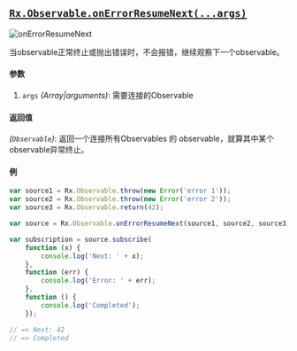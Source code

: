 ## [`Rx.Observable.onErrorResumeNext(...args)`](https://github.com/Reactive-Extensions/RxJS/blob/master/src/core/linq/observable/onerrorresumenext.js)

![onErrorResumeNext](http://reactivex.io/documentation/operators/images/onErrorResumeNext.png)

当observable正常终止或抛出错误时，不会报错，继续观察下一个observable。

#### 参数
1. `args` *(Array|arguments)*: 需要连接的Observable

#### 返回值
*(`Observable`)*: 返回一个连接所有Observables 的 observable，就算其中某个observable异常终止。

#### 例

```js
var source1 = Rx.Observable.throw(new Error('error 1'));
var source2 = Rx.Observable.throw(new Error('error 2'));
var source3 = Rx.Observable.return(42);

var source = Rx.Observable.onErrorResumeNext(source1, source2, source3);

var subscription = source.subscribe(
    function (x) {
        console.log('Next: ' + x);
    },
    function (err) {
        console.log('Error: ' + err);   
    },
    function () {
        console.log('Completed');   
    });

// => Next: 42
// => Completed
```

[](http://jsbin.com/zewox/1/embed?js,console)
